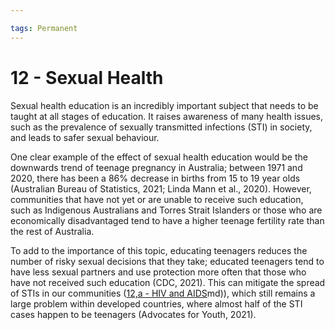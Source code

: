 ```yaml
---

tags: Permanent 
---
```


# 12 - Sexual Health

Sexual health education is an incredibly important subject that needs to be taught at all stages of education. It raises awareness of many health issues, such as the prevalence of sexually transmitted infections (STI) in society, and leads to safer sexual behaviour. 

One clear example of the effect of sexual health education would be the downwards trend of teenage pregnancy in Australia; between 1971 and 2020, there has been a 86% decrease in births from 15 to 19 year olds (Australian Bureau of Statistics, 2021; Linda Mann et al., 2020). However, communities that have not yet or are unable to receive such education, such as Indigenous Australians and Torres Strait Islanders or those who are economically disadvantaged tend to have a higher teenage fertility rate than the rest of Australia.

To add to the importance of this topic, educating teenagers reduces the number of risky sexual decisions that they take; educated teenagers tend to have less sexual partners and use protection more often that those who have not received such education (CDC, 2021). This can mitigate the spread of STIs in our communities ([12,a - HIV and AIDS](12,a%20-%20HIV%20and%20AIDS.md)md)), which still remains a large problem within developed countries, where almost half of the STI cases happen to be teenagers (Advocates for Youth, 2021).